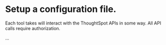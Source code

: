 
# Setup a configuration file.

Each tool takes will interact with the ThoughtSpot APIs in some way. All API calls
require authorization.

...
